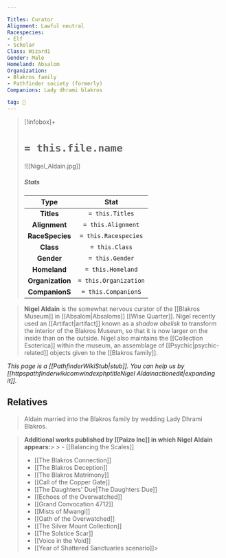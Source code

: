 ```yaml
---

Titles: Curator
Alignment: Lawful neutral
Racespecies:
- Elf
- Scholar
Class: Wizard1
Gender: Male
Homeland: Absalom
Organization:
- Blakros family
- Pathfinder society (formerly)
Companions: Lady dhrami blakros

tag: 👤️
---
```


> [!infobox]+
> #  `= this.file.name`
> ![[Nigel_Aldain.jpg]]
> ##### Stats
> Type | Stat |
> :---: |:---:|
> **Titles** | `= this.Titles` |
> **Alignment** | `= this.Alignment` |
> **RaceSpecies** | `= this.Racespecies` |
> **Class** | `= this.Class` |
> **Gender** | `= this.Gender` |
> **Homeland** | `= this.Homeland` |
> **Organization** | `= this.Organization` |
> **CompanionS** | `= this.CompanionS` |



> **Nigel Aldain** is the somewhat nervous curator of the [[Blakros Museum]] in [[Absalom|Absaloms]] [[Wise Quarter]]. Nigel recently used an [[Artifact|artifact]] known as a *shadow obelisk* to transform the interior of the Blakros Museum, so that it is now larger on the inside than on the outside. Nigel also maintains the [[Collection Esoterica]] within the museum, an assemblage of [[Psychic|psychic-related]] objects given to the [[Blakros family]].



*This page is a [[PathfinderWikiStub|stub]]. You can help us by [[httpspathfinderwikicomwindexphptitleNigel Aldainactionedit|expanding it]].*


## Relatives

> Aldain married into the Blakros family by wedding Lady Dhrami Blakros.



> **Additional works published by [[Paizo Inc]] in which Nigel Aldain appears:**> > - [[Balancing the Scales]]
> - [[The Blakros Connection]]
> - [[The Blakros Deception]]
> - [[The Blakros Matrimony]]
> - [[Call of the Copper Gate]]
> - [[The Daughters' Due|The Daughters Due]]
> - [[Echoes of the Overwatched]]
> - [[Grand Convocation 4712]]
> - [[Mists of Mwangi]]
> - [[Oath of the Overwatched]]
> - [[The Silver Mount Collection]]
> - [[The Solstice Scar]]
> - [[Voice in the Void]]
> - [[Year of Shattered Sanctuaries scenario]]> 




